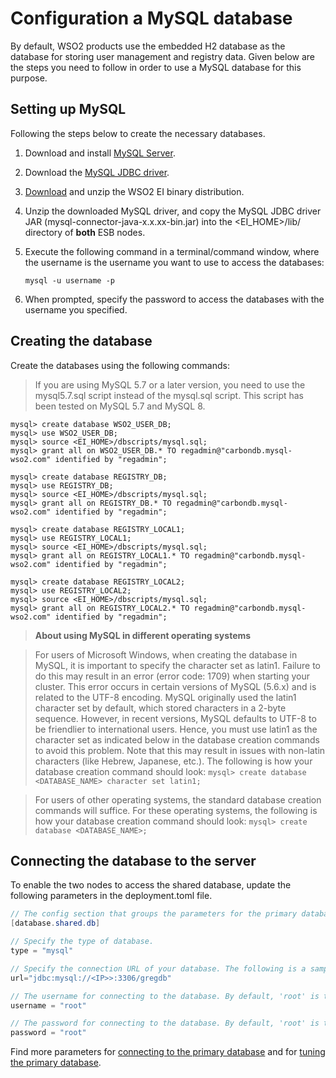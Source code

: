 
# Configuration a MySQL database

By default, WSO2 products use the embedded H2 database as the database for storing user management and registry data. Given below are the steps you need to follow in order to use a MySQL database for this purpose.

## Setting up MySQL

Following the steps below to create the necessary databases.

1. Download and install [MySQL Server](http://dev.mysql.com/downloads/).
2. Download the [MySQL JDBC driver](http://dev.mysql.com/downloads/connector/j/).
3. [Download](http://wso2.com/integration) and unzip the WSO2 EI binary distribution.
4. Unzip the downloaded MySQL driver, and copy the MySQL JDBC driver JAR (mysql-connector-java-x.x.xx-bin.jar) into the <EI_HOME>/lib/ directory of **both**
    ESB nodes.
5. Execute the following command in a terminal/command window, where the username is the username you want to use to access the databases:

	 `mysql -u username -p`

6. When prompted, specify the password to access the databases with the username you specified.

## Creating the database

Create the databases using the following commands:

> If you are using MySQL 5.7 or a later version, you need to use the mysql5.7.sql script instead of the mysql.sql script. This script has been tested on MySQL 5.7 and MySQL 8.

```
mysql> create database WSO2_USER_DB;
mysql> use WSO2_USER_DB;
mysql> source <EI_HOME>/dbscripts/mysql.sql;
mysql> grant all on WSO2_USER_DB.* TO regadmin@"carbondb.mysql-wso2.com" identified by "regadmin";

mysql> create database REGISTRY_DB;
mysql> use REGISTRY_DB;
mysql> source <EI_HOME>/dbscripts/mysql.sql;
mysql> grant all on REGISTRY_DB.* TO regadmin@"carbondb.mysql-wso2.com" identified by "regadmin";

mysql> create database REGISTRY_LOCAL1;
mysql> use REGISTRY_LOCAL1;
mysql> source <EI_HOME>/dbscripts/mysql.sql;
mysql> grant all on REGISTRY_LOCAL1.* TO regadmin@"carbondb.mysql-wso2.com" identified by "regadmin";

mysql> create database REGISTRY_LOCAL2;
mysql> use REGISTRY_LOCAL2;
mysql> source <EI_HOME>/dbscripts/mysql.sql;
mysql> grant all on REGISTRY_LOCAL2.* TO regadmin@"carbondb.mysql-wso2.com" identified by "regadmin";
```

> **About using MySQL in different operating systems**

> For users of Microsoft Windows, when creating the database in MySQL, it is important to specify the character set as latin1. Failure to do this may result in an error (error code: 1709) when starting your cluster. This error occurs in certain versions of MySQL (5.6.x) and is related to the UTF-8 encoding. MySQL originally used the latin1 character set by default, which stored characters in a 2-byte sequence. However, in recent versions, MySQL defaults to UTF-8 to be friendlier to international users. Hence, you must use latin1 as the character set as indicated below in the database creation commands to avoid this problem. Note that this may result in issues with non-latin characters (like Hebrew, Japanese, etc.). The following is how your database creation command should look: `mysql> create database <DATABASE_NAME> character set latin1;`

> For users of other operating systems, the standard database creation commands will suffice. For these operating systems, the following is how your database creation command should look: `mysql> create database <DATABASE_NAME>;`

## Connecting the database to the server

To enable the two nodes to access the shared database, update the following parameters in the deployment.toml file.

``` Java
// The config section that groups the parameters for the primary database that will be shared by both product nodes in the cluster.
[database.shared.db]

// Specify the type of database.
type = "mysql"

// Specify the connection URL of your database. The following is a sample MySQL connection URL.
url="jdbc:mysql://<IP>>:3306/gregdb"

// The username for connecting to the database. By default, 'root' is the MySQL username.
username = "root"

// The password for connecting to the database. By default, 'root' is the MySQL password.
password = "root"

```

Find more parameters for [connecting to the primary database](../../../references/ei_config_catalog/#connecting-to-the-primary-data-store) and for 
[tuning the primary database](../../../references/ei_config_catalog/#tuning-the-primary-data-store-connection).